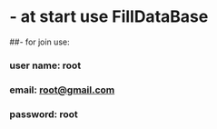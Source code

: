 # - at start use FillDataBase
##- for join use:
### user name: root
### email: root@gmail.com
### password: root